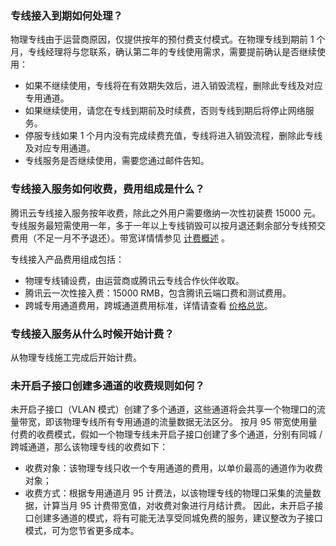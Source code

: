 
### 专线接入到期如何处理？
物理专线由于运营商原因，仅提供按年的预付费支付模式。在物理专线到期前 1 个月，专线经理将与您联系，确认第二年的专线使用需求，需要提前确认是否继续使用：
- 如果不继续使用，专线将在有效期失效后，进入销毁流程，删除此专线及对应专用通道。
- 如果继续使用，请您在专线到期前及时续费，否则专线到期后将停止网络服务。
- 停服专线如果 1 个月内没有完成续费充值，专线将进入销毁流程，删除此专线及对应专用通道。
- 专线服务是否继续使用，需要您通过邮件告知。

### 专线接入服务如何收费，费用组成是什么？

腾讯云专线接入服务按年收费，除此之外用户需要缴纳一次性初装费 15000 元。专线服务最短需使用一年，多于一年以上专线销毁可以按月退还剩余部分专线预交费用（不足一月不予退还）。带宽详情情参见 [计费概述](https://cloud.tencent.com/document/product/216/543)  。

专线接入产品费用组成包括：
- 物理专线铺设费，由运营商或腾讯云专线合作伙伴收取。
- 腾讯云一次性接入费：15000 RMB，包含腾讯云端口费和测试费用。
- 跨城专用通道费用，跨城通道费用标准，详情请查看 [价格总览](https://cloud.tencent.com/document/product/215/3079)。


### 专线接入服务从什么时候开始计费？
从物理专线施工完成后开始计费。

### 未开启子接口创建多通道的收费规则如何？
未开启子接口（VLAN 模式）创建了多个通道，这些通道将会共享一个物理口的流量带宽，即该物理专线所有专用通道的流量数据无法区分。
按月 95 带宽使用量付费的收费模式，假如一个物理专线未开启子接口创建了多个通道，分别有同城 / 跨城通道，那么该物理专线的收费如下：
- 收费对象：该物理专线只收一个专用通道的费用，以单价最高的通道作为收费对象；
- 收费方式：根据专用通道月 95 计费法，以该物理专线的物理口采集的流量数据，计算当月 95 计费带宽值，对收费对象进行月结计费。
因此，未开启子接口创建多通道的模式，将有可能无法享受同城免费的服务，建议整改为子接口模式，可为您节省更多成本。

